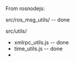 From rosnodejs:

src/ros_msg_utils/ -- done

src/utils/
* xmlrpc_utils.js -- done
* time_utils.js -- done
* 